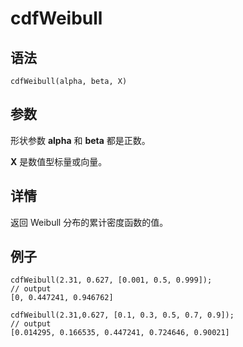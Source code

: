 # cdfWeibull

## 语法

`cdfWeibull(alpha, beta, X)`

## 参数

形状参数 **alpha** 和 **beta** 都是正数。

**X** 是数值型标量或向量。

## 详情

返回 Weibull 分布的累计密度函数的值。

## 例子

```
cdfWeibull(2.31, 0.627, [0.001, 0.5, 0.999]);
// output
[0, 0.447241, 0.946762]

cdfWeibull(2.31,0.627, [0.1, 0.3, 0.5, 0.7, 0.9]);
// output
[0.014295, 0.166535, 0.447241, 0.724646, 0.90021]
```

